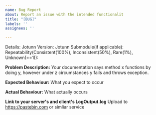```yaml
---
name: Bug Report
about: Report an issue with the intended functionalit
title: "[BUG]"
labels: ''
assignees: ''

---
```


Details:
Jotunn Version:
Jotunn Submodule(if applicable):
Repeatability(Consistent(100%), Inconsistent(50%), Rare(1%), Unknown(==1)): 

**Problem Description:**
Your documentation says method x functions by doing y, however under z circumstances y fails and throws exception.

**Expected Behaviour:**
What you expect to occur

**Actual Behaviour:**
What actually occurs

**Link to your server's and client's LogOutput.log**
Upload to https://pastebin.com or simliar service